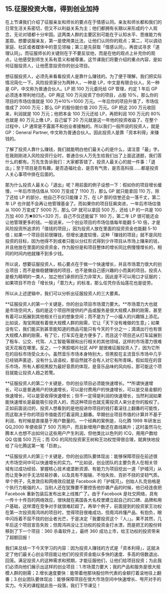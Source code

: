 ## 15.征服投资大咖，得到创业加持
在上节课我们介绍了征服亲友和师长的要点在于情感认同。亲友和师长都和我们的日常生活关系密切，但又不以利益关系为主；他们都拥有长期以来形成的个人观念，无论对错都十分牢固。这两类人群的主要区别可能在于认知水平、思维能力有差距。想要说服亲友，第一是使用类比法，让他们认同你的观点；第二，可以调动家庭、社区或者媒体中的意见领袖；第三是先获取「情感认同」，再尝试寻求「道理认同」。而征服师长的关键则在于不要反驳他，而是在他的观点上补充你的观点，让他感受到师生关系有意义和被尊重。这节课我们将要介绍的重点内容，是如何征服投资人，让他愿意投资你的创业项目。


想征服投资人，必须先来看看投资人是靠什么赚钱的。为了便于理解，我们把实际情况简化一下。风险投资家分为两种人，一种是 LP，中文是有限合伙人，另一种是 GP，中文称为普通合伙人。LP 把 100 万元委托给 GP 管理，约定 1 年后 GP 必须连本带利地归还。GP 用这 100 万元投资了你的项目，占股 10%，那么你的项目的市场估值就是 100 万➗10%=1000 万元。一年后你的项目升值了，市场估值成了 2000 万元；那么 GP 的股份就价值 200 万元。GP 把这 200 万元收回来，利润就是 100 万元；他把本金 100 万元还给 LP，再把利润 100 万元的 80% 也就是 80 万元上缴 LP，自己留下 20 万元就是这一年他的投资收益了。在整个过程中，LP 通常是不露面不和创业者接触的。所以我们一般所说的投资人，就是 GP：General Partner, 中文称为普通合伙人。因此投资人是靠「资本利得」来赚钱的。


了解了投资人靠什么赚钱，我们就能明白他们最关心的是什么，请注意「最」字。在我刚刚进入风险投资行业时，普通合伙人万先生给我们出了上面这道题，我们答什么的都有。万先生告诉我们：大家都答错了，投资人最关心的就一件事：「退出」；至于项目是否有趣，是否造福社会，是否有气势，是否高科技……都是投资人关心事项中排在后面的。


那为什么投资人最关心「退出」呢？用前面的例子设想一下：假如你的项目增长缓慢，一年后市场估值从 1000 万变成了 1100 万，那么 GP 就只能拿回 110 万，除了还给 LP 的部分，他自己不仅只能赚 2 万，在 LP 那的信誉还会一落千丈，第二年 LP 也许就不会再让他管理基金了。而如果你的项目狂飙突进，一年后市场估值从 1000 万变成了 5000 万，那么 GP 就可以拿回 500 万，还给 LP 的一共是 100 万加 400 万✖80%=320 万，自己不仅还能留下 180 万，第二年 LP 很可能还会让他管理更多的钱。一般说来，一个创业项目的市场估值每年能翻 5-10 倍，才是风险投资所追求的「值钱的项目」，因为投资人放在里面的投资资金也能翻 5-10 倍；如果一个项目目前很赚钱，但增长速度较慢，这种「赚钱的项目」就不是风险投资的目标，因为他得不到或者只能以分红形式得到少许项目从市场上赚来的钱，并且他放在里面的投资资金，作为股份是和项目整体的增长同比例慢慢增长的，相同的时间内他就赚不到多少钱。


所以说，想要征服投资人，核心要点在于做一个快速增长，并且市场潜力很大的创业项目；而不是做稳健赚钱的项目，也不是做自己感兴趣的小而美的项目。投资人是极为精明的一类人，加之他们承担的压力非常大，因此是不可以用口才征服的；如果项目不符合「增长快」「潜力大」的标准，那么任凭你舌灿莲花也是徒劳。


所以从上述逻辑中，我们可以分析出征服投资人的三大要素。


**征服投资人的第一个关键是，你的创业项目市场潜力要大。**市场潜力大也就是市场空间大，指的是这个项目所提供的产品或服务是很大规模人群的刚需，甚至有着可以拓展到其他相关行业的想象空间；而不是为了一小撮人的兴趣锦上添花。比如说，淘宝网就有着很大规模人群的刚需，它让「天下没有难做的生意」；如果没有它，我们能买到甚至能知道的商品可能只有今天的千分之一；滴滴出行也有很大规模人群的刚需，有了它，打车实在是方便多了，而且这个项目还从打车延展到了租车、公交、代驾、人工智能等跟和出行相关的其他领域，这样的市场潜力很难说天花板在哪里。反之，一个黑胶唱片社区 APP 就很难征服投资人了，因为它所在的目标市场受众太小。虽然音乐市场本身特别大，但黑胶在主流音乐市场中几乎已经销声匿迹，没有什么话语权，那自然就不会有人对它有所青睐。假如现在的音乐市场，所有人都视黑胶为最好音质的体现，是音乐品味的风向标，那可能这个项目就能让投资人趋之若鹜。


**征服投资人的第二个关键是，你的创业项目必须能快速增长。**所谓快速增长，可以是普通用户的快速增长，可以是付费用户的快速增长，可以是交易金额的快速增长，可以是营收得快速增长；但不一定得是利润的快速增长，当然利润如果能快速增长是最能吸引投资人的，而这种项目也就无需投资人来分走你的股权了。正如前面说过的，投资人想看到的是他投进你项目的钱打着滚往上翻番的可能性，而这取决于你的项目市值能否打着滚网上翻番。早期创业项目市值的计算并不基于利润，有时候是直接基于用户数量的。一个经典的案例是，马化腾 1999 年研发出 QQ,2000 年便收获了 500 万用户，而且新增用户数还在直线飙升；这时虽然马化腾本人也想不出如何让这些用户产生利润，但他类比以色列的 ICQ，用用户数给 QQ 估值 500 万元；而 IDG 的风险投资家王树和王功权觉得很合理，就爽快地投给了马化腾这第一笔「巨款」。


**征服投资人的第三个关键是，你的创业团队要体现出：能够保障项目在前述很大市场空间中可以快速增长的实力。**比如说，创业团队的主要负责人在相关领域有过成功经验、掌握核心技术或垄断资源、有能力为项目挖出一道「护城河」从而让竞争对手无法轻易抄袭，以及具有不服输、不怕失败、百折不挠的坚韧气质。举个例子，先发效应和网络效应就是 Facebook 的「护城河」。创始人扎克伯格是个执行力极强的人，当别人还在犹豫要不要控告他抄袭产品的时候，他已经连夜把 Facebook 重新包装后发布出来上线推广了。由于 Facebook 是社交网络，具有一传十十传百的网络效应，很快就在美国各大名校里建立起自己的口碑、品牌和用户基础，这样潜在竞争对手就很难赶超了。再举个例子，前面提到的投资家王功权在第一次投资周鸿祎的项目时，觉得项目很难成功，但周鸿祎懂产品、有抱负，眼中闪烁着不屈不挠的创业者光芒，于是决定「我要投资这个『人』」。果不其然，几年后这个项目宣告失败；但周鸿祎没让王功权的投资金打水漂，而是把王的股份转移到了下一个项目：360 杀毒软件上，最终 360 成功上市，给王功权的投资带来了超额回报！


我们来总结一下今天学习的内容：因为投资人赚钱的方式是「资本利得」，这就决定了他们最关心创业项目能让他们的投资资金能以多快的速度、多高的倍数退出、回笼。满足投资人的这种需求和预期，才能征服他们，让他们给项目投资；为此我们必须向他们展示出这样的创业项目：1.市场潜力要大；我的产品和服务是很大规模人群的刚需；2.增长速度要快：能带着他那块股份所代表的金额打着滚地往上翻番；3.创业团队要体现出：能够保障项目在很大市场空间中快速增长、甩开对手的实力。今天的课程就此告一段落，我们下节课见！

